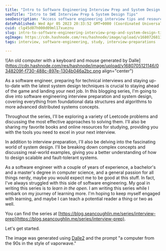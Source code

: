 ```yaml
---
title: "Intro to Software Engineering Interview Prep and System Design: Tips and Resources for Success"
seoTitle: "Intro to SWE Interview Prep & System Design Tips"
seoDescription: "Access software engineering interview tips and resources, including Leetcode problems and real-world examples, from an experienced developer."
datePublished: Wed Apr 05 2023 20:33:52 GMT+0000 (Coordinated Universal Time)
cuid: clg45d07h000d09ml17xueznu
slug: intro-to-software-engineering-interview-prep-and-system-design-tips-and-resources-for-success
ogImage: https://cdn.hashnode.com/res/hashnode/image/upload/v1680726811723/0ff83970-6798-4598-aaff-c9ed34c1d8ad.png
tags: interview, software-engineering, study, interview-preparations

---
```


![An old computer with a keyboard and mouse generated by Dalle](https://cdn.hashnode.com/res/hashnode/image/upload/v1680705121146/0348209f-f730-488c-897e-1304b046a2bc.png align="center")

As a software engineer, preparing for technical interviews and staying up-to-date with the latest system design techniques is crucial to staying ahead of the game and landing your next job. In this blogging series, I'm going to dive into software engineering interview preparation and system design, covering everything from foundational data structures and algorithms to more advanced distributed systems concepts.

Throughout the series, I'll be exploring a variety of Leetcode problems and discussing the most effective approaches to solving them. I'll also be sharing my favorite books and online resources for studying, providing you with the tools you need to excel in your next interview.

In addition to interview preparation, I'll also be delving into the fascinating world of system design. I'll be breaking down complex concepts and discussing real-world examples, giving you a better understanding of how to design scalable and fault-tolerant systems.

As a software engineer with a couple of years of experience, a bachelor's and a master's degree in computer science, and a general passion for all things nerdy, maybe you would expect me to be good at this stuff. In fact, I've always struggled with this side of software engineering. My goal in writing this series is to *learn in the open*. I am writing this series while I embark on my journey of learning more. I'm hoping to keep myself engaged with learning, and maybe I can teach a potential reader a thing or two as well.

You can find the series at [https://blog.seancoughlin.me/series/interview-prep](https://blog.seancoughlin.me/series/interview-prep).

Let's get started.

The image was generated using [Dalle2](https://openai.com/product/dall-e-2) and the prompt "a computer from the 90s in the style of vaporwave."